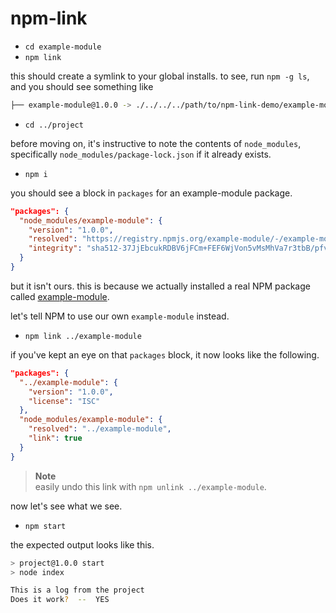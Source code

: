 # npm-link

- `cd example-module`
- `npm link`

this should create a symlink to your global installs. to see, run `npm -g ls`,
and you should see something like

```bash
├── example-module@1.0.0 -> ./../../../path/to/npm-link-demo/example-module
```

- `cd ../project`

before moving on, it's instructive to note the contents of `node_modules`,
specifically `node_modules/package-lock.json` if it already exists.

- `npm i`

you should see a block in `packages` for an example-module package.

```json
"packages": {
  "node_modules/example-module": {
    "version": "1.0.0",
    "resolved": "https://registry.npmjs.org/example-module/-/example-module-1.0.0.tgz",
    "integrity": "sha512-37JjEbcukRDBV6jFCm+FEF6WjVon5vMsMhVa7r3tbB/pfvotKJSSY8Vqwos1urEEcn6BNP1su7FPALdwjCewMA=="
  }
}
```

but it isn't ours. this is because we actually installed a real NPM package 
called [example-module](https://www.npmjs.com/package/example-module).

let's tell NPM to use our own `example-module` instead.

- `npm link ../example-module`

if you've kept an eye on that `packages` block, it now looks like the following.

```json
"packages": {
  "../example-module": {
    "version": "1.0.0",
    "license": "ISC"
  },
  "node_modules/example-module": {
    "resolved": "../example-module",
    "link": true
  }
}
```

> **Note**<br>
easily undo this link with `npm unlink ../example-module`.

now let's see what we see.

- `npm start`

the expected output looks like this.

```bash
> project@1.0.0 start
> node index

This is a log from the project
Does it work?  --  YES
```

